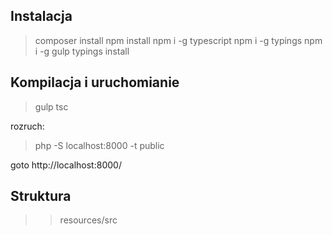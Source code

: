 ## Instalacja

> composer install
> npm install
> npm i -g typescript
> npm i -g typings
> npm i -g gulp
> typings install

## Kompilacja i uruchomianie

 > gulp
 > tsc 
 
rozruch:
 
> php -S localhost:8000 -t public

goto http://localhost:8000/ 

## Struktura
>>resources/src